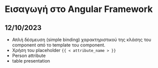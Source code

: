 # Εισαγωγή στο Angular Framework

## 12/10/2023

- Απλή δέσμευση (simple binding) χαρακτηριστικού της κλάσης του component από το template του component.
- Χρήση του placeholder `{{ < attribute_name > }}`
- Person attribute
- table presentation